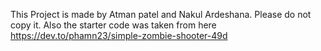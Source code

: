 This Project is made by Atman patel and Nakul Ardeshana. Please do not copy it. Also the starter code was taken from here https://dev.to/phamn23/simple-zombie-shooter-49d
